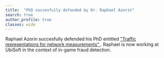 ```yaml
---
title:  "PhD succesfully defended by Dr. Raphael Azorin"
search: true
author_profile: true
classes: wide
---
```


Raphael Azorin succesfully defended his PhD entitled <a href="https://theses.hal.science/tel-04689917/">  "Traffic representations for network measurements" </a>. Raphael is now working at UbiSoft in the context of in-game fraud detection. 